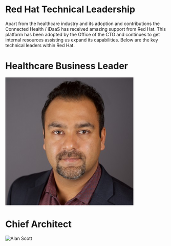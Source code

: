 # Red Hat Technical Leadership
Apart from the healthcare industry and its adoption and contributions the Connected Health / iDaaS 
has received amazing support from Red Hat. This platform has been adopted by the Office of the CTO
and continues to get internal resources assisting us expand its capabilities.  Below are the key technical leaders
within Red Hat.

# Healthcare Business Leader
![Atif Chaughtai](../../images/Resources/atifc.jpg)  

# Chief Architect 
![Alan Scott](../../images/Resources/AlanScott.jpg)  
